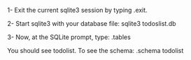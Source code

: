 1- Exit the current sqlite3 session by typing .exit.

2- Start sqlite3 with your database file: sqlite3 todoslist.db

3- Now, at the SQLite prompt, type: .tables

You should see todolist. 
To see the schema: .schema todolist

